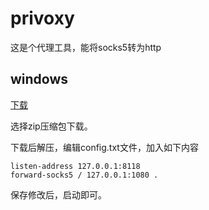 # privoxy

这是个代理工具，能将socks5转为http

## windows

[下载](https://sourceforge.net/projects/ijbswa/files/Win32/)

选择zip压缩包下载。

下载后解压，编辑config.txt文件，加入如下内容

```config
listen-address 127.0.0.1:8118
forward-socks5 / 127.0.0.1:1080 .
```

保存修改后，启动即可。